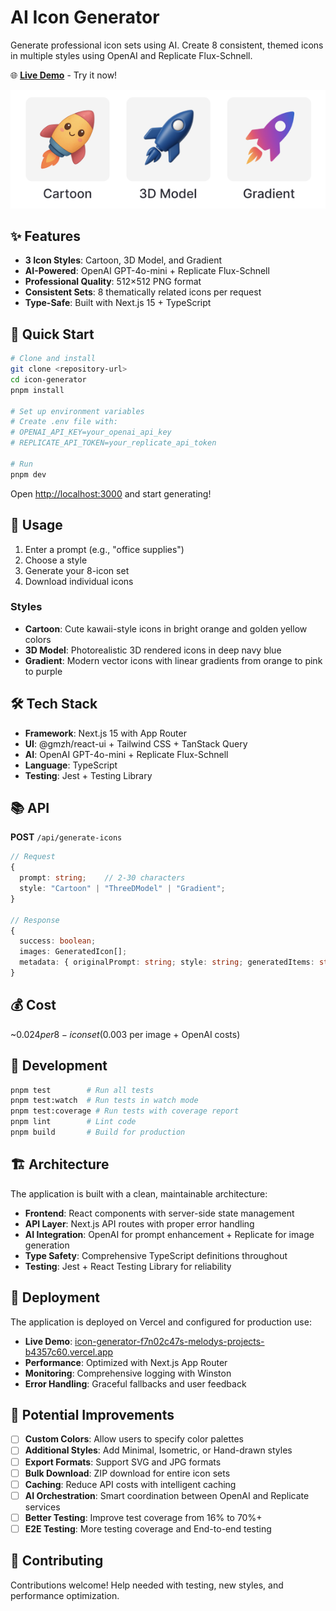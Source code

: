 # AI Icon Generator

Generate professional icon sets using AI. Create 8 consistent, themed icons in multiple styles using OpenAI and Replicate Flux-Schnell.

🌐 **[Live Demo](icon-generator-ivory.vercel.app)** - Try it now!

![AI Icon Styles](public/images/style-examples.png)

## ✨ Features

- **3 Icon Styles**: Cartoon, 3D Model, and Gradient
- **AI-Powered**: OpenAI GPT-4o-mini + Replicate Flux-Schnell
- **Professional Quality**: 512×512 PNG format
- **Consistent Sets**: 8 thematically related icons per request
- **Type-Safe**: Built with Next.js 15 + TypeScript

## 🚀 Quick Start

```bash
# Clone and install
git clone <repository-url>
cd icon-generator
pnpm install

# Set up environment variables
# Create .env file with:
# OPENAI_API_KEY=your_openai_api_key
# REPLICATE_API_TOKEN=your_replicate_api_token

# Run
pnpm dev
```

Open [http://localhost:3000](http://localhost:3000) and start generating!

## 📖 Usage

1. Enter a prompt (e.g., "office supplies")
2. Choose a style
3. Generate your 8-icon set
4. Download individual icons

### Styles

- **Cartoon**: Cute kawaii-style icons in bright orange and golden yellow colors
- **3D Model**: Photorealistic 3D rendered icons in deep navy blue
- **Gradient**: Modern vector icons with linear gradients from orange to pink to purple

## 🛠️ Tech Stack

- **Framework**: Next.js 15 with App Router
- **UI**: @gmzh/react-ui + Tailwind CSS + TanStack Query
- **AI**: OpenAI GPT-4o-mini + Replicate Flux-Schnell
- **Language**: TypeScript
- **Testing**: Jest + Testing Library

## 📚 API

**POST** `/api/generate-icons`

```typescript
// Request
{
  prompt: string;    // 2-30 characters
  style: "Cartoon" | "ThreeDModel" | "Gradient";
}

// Response
{
  success: boolean;
  images: GeneratedIcon[];
  metadata: { originalPrompt: string; style: string; generatedItems: string[]; };
}
```

## 💰 Cost

~$0.024 per 8-icon set ($0.003 per image + OpenAI costs)

## 🤝 Development

```bash
pnpm test        # Run all tests
pnpm test:watch  # Run tests in watch mode
pnpm test:coverage # Run tests with coverage report
pnpm lint        # Lint code
pnpm build       # Build for production
```


## 🏗️ Architecture

The application is built with a clean, maintainable architecture:

- **Frontend**: React components with server-side state management
- **API Layer**: Next.js API routes with proper error handling
- **AI Integration**: OpenAI for prompt enhancement + Replicate for image generation
- **Type Safety**: Comprehensive TypeScript definitions throughout
- **Testing**: Jest + React Testing Library for reliability

## 🚀 Deployment

The application is deployed on Vercel and configured for production use:

- **Live Demo**: [icon-generator-f7n02c47s-melodys-projects-b4357c60.vercel.app](https://icon-generator-f7n02c47s-melodys-projects-b4357c60.vercel.app/)
- **Performance**: Optimized with Next.js App Router
- **Monitoring**: Comprehensive logging with Winston
- **Error Handling**: Graceful fallbacks and user feedback



## 🔮 Potential Improvements

- [ ] **Custom Colors**: Allow users to specify color palettes
- [ ] **Additional Styles**: Add Minimal, Isometric, or Hand-drawn styles  
- [ ] **Export Formats**: Support SVG and JPG formats
- [ ] **Bulk Download**: ZIP download for entire icon sets
- [ ] **Caching**: Reduce API costs with intelligent caching
- [ ] **AI Orchestration**: Smart coordination between OpenAI and Replicate services
- [ ] **Better Testing**: Improve test coverage from 16% to 70%+
- [ ] **E2E Testing**: More testing coverage and End-to-end testing 

## 🤝 Contributing

Contributions welcome! Help needed with testing, new styles, and performance optimization.

